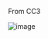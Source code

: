From CC3

![image](https://github.com/user-attachments/assets/d1829694-2733-45a1-ab99-be310cb7e1a6)
